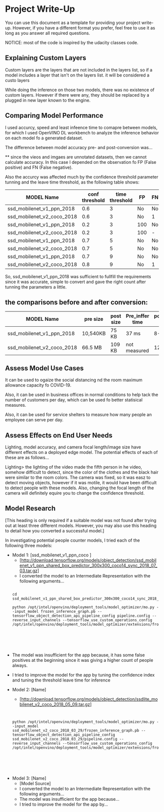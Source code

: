 # Project Write-Up

You can use this document as a template for providing your project write-up. However, if you
have a different format you prefer, feel free to use it as long as you answer all required
questions.

NOTICE: most of the code is inspired by the udacity classes code.

## Explaining Custom Layers

Custom layers are the layers that are not included in the layers list, so if a model includes a layer that isn't on the layers list. it will be considered a custo layers

While doing the inference on those two models, there was no existence of custom layers. However if there were any, they should be replaced by a plugged in new layer known to the engine.
## Comparing Model Performance

I used accurcy, speed and least infeence time to comapre between models, for which I used OpenVINO DL workbench to analyze the inference behavior on each model fo a generated dataset.

The difference between model accuracy pre- and post-conversion was...

** since the vieos and imgaes are unnotated datasets, then we cannot calculate accuracy. In this case I depended on the observation fo FP (False positive) and FN (False negative). 

Also the accurcy was affected much by the confidence threshold parameter tunning and the leave time threshold, as the following table shows:

MODEL Name | conf threshold | time threshold | FP | FN | accuracy | count
-----------|----------------|----------------|----|----|----------|------
ssd_mobilenet_v1_ppn_2018 | 0.6 | 3 | No| No| 100 | 16
ssd_mobilenet_v2_coco_2018 | 0.6 |3|No| 1 | 5/6| 17
ssd_mobilenet_v1_ppn_2018 | 0.2 | 3 | 100| No| 0 | 100
ssd_mobilenet_v2_coco_2018 | 0.2 |3|100| - | 0| 100
ssd_mobilenet_v1_ppn_2018 | 0.7 | 5 | No| No| 100 | 12
ssd_mobilenet_v2_coco_2018 | 0.7 |5|No| No | 6/6| 13
ssd_mobilenet_v1_ppn_2018 | 0.7 | 9 | No| No| 100 | 6
ssd_mobilenet_v2_coco_2018 | 0.8 |9|No| 1| 6/6| 7

So, ssd_mobilenet_v1_ppn_2018 was sufficient to fullfill the requirements since it was accurate, simple to convert and gave the right count after tunning the parameters a little. 

##  the comparisons before and after conversion:

MODEL Name | pre size | post size  | Pre_inffer time | post_infer time
-----------|----------|----------|----|-----------
ssd_mobilenet_v1_ppn_2018 | 10,540KB | 75 KB | 37 ms | 8-9 ms 
ssd_mobilenet_v2_coco_2018 | 66.5 MB | 109 KB | not measured | 12-13 ms 

## Assess Model Use Cases

It can be used to ogaize the social distancing nd the room  maximum allowance capacity fo COVID-19.

Also, it can be used in business offices in normal conditions to help tack the number of customers per day, which can be used fo better statisical measures.

Also, it can be used for service shelters to measure how many people an employee can serve per day.

## Assess Effects on End User Needs

Lighting, model accuracy, and camera focal length/image size have different effects on a
deployed edge model. The potential effects of each of these are as follows...

Lighting> the lighting of the video made the fifth person in he video, somehow difficult to detect, since the color of the clothes and the black hair were similar to the room colors.  The camera was fixed, so it was easz to detect moving objects, however if it was motile, it would have been difficult to detect people with these models. Also, changing the focal length of the camera will definitely equire you to change the confidence threshold. 

## Model Research

[This heading is only required if a suitable model was not found after trying out at least three
different models. However, you may also use this heading to detail how you converted 
a successful model.]

In investigating potential people counter models, I tried each of the following three models:

- Model 1: [ssd_mobilenet_v1_ppn_coco ]
  - [http://download.tensorflow.org/models/object_detection/ssd_mobilenet_v1_ppn_shared_box_predictor_300x300_coco14_sync_2018_07_03.tar.gz]
  - I converted the model to an Intermediate Representation with the following arguments...
  <pre><code>
  cd ssd_mobilenet_v1_ppn_shared_box_predictor_300x300_coco14_sync_2018_07_03
  
  python /opt/intel/openvino/deployment_tools/model_optimizer/mo.py --input_model frozen_inference_graph.pb --tensorflow_object_detection_api_pipeline_config pipeline.config --reverse_input_channels --tensorflow_use_custom_operations_config /opt/intel/openvino/deployment_tools/model_optimizer/extensions/front/tf/ssd_v2_support.json

</code></pre>
  - The model was insufficient for the app because, it has some false positives at the beginning since it was giving a higher count of people always.
  - I tried to improve the model for the app by tuning the confidence index and tuning the threshold leave time for inference
  
- Model 2: [Name]
  - [http://download.tensorflow.org/models/object_detection/ssdlite_mobilenet_v2_coco_2018_05_09.tar.gz]

  <pre><code>
  
  python /opt/intel/openvino/deployment_tools/model_optimizer/mo.py --input_model ssd_mobilenet_v2_coco_2018_03_29/frozen_inference_graph.pb --tensorflow_object_detection_api_pipeline_config ssd_mobilenet_v2_coco_2018_03_29/pipeline.config --reverse_input_channels --tensorflow_use_custom_operations_config /opt/intel/openvino/deployment_tools/model_optimizer/extensions/front/tf/ssd_v2_support.json

</code></pre>

- Model 3: [Name]
  - [Model Source]
  - I converted the model to an Intermediate Representation with the following arguments...
  - The model was insufficient for the app because...
  - I tried to improve the model for the app by...
